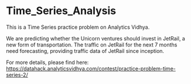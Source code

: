 # Time_Series_Analysis
This is a Time Series practice problem on Analytics Vidhya.

We are predicting whether the Unicorn ventures should invest in JetRail, a new form of transportation. The traffic on JetRail for the next 7 months need forecasting, providing traffic data of JetRail since inception.

For more details, please find here: https://datahack.analyticsvidhya.com/contest/practice-problem-time-series-2/
